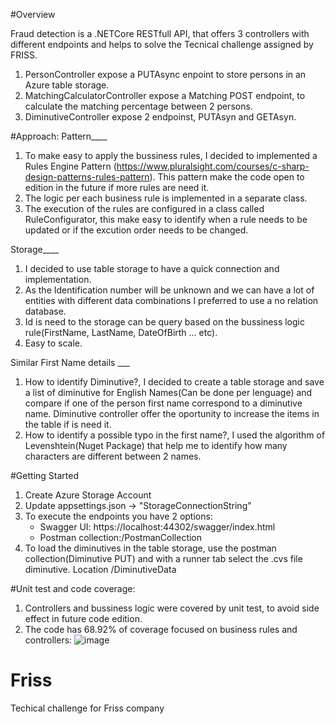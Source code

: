 #Overview

Fraud detection is a .NETCore RESTfull API, that offers 3 controllers with different endpoints and helps to solve the Tecnical challenge assigned by FRISS.
1. PersonController expose a PUTAsync enpoint to store persons in an Azure table storage.
2. MatchingCalculatorController expose a Matching POST endpoint, to calculate the matching percentage between 2 persons.
3. DiminutiveController expose 2 endpoinst, PUTAsyn and GETAsyn.

#Approach:
Pattern____
1. To make easy to apply the bussiness rules, I decided to implemented a Rules Engine Pattern (https://www.pluralsight.com/courses/c-sharp-design-patterns-rules-pattern). This pattern make the code open to edition in the future if more rules are need it. 
2. The logic per each business rule is implemented in a separate class.
3. The execution of the rules are configured in a class called RuleConfigurator, this make easy to identify when a rule needs to be updated or if the excution order needs to be changed.

Storage____
1. I decided to use table storage to have a quick connection and implementation.
2. As the Identification number will be unknown and we can have a lot of entities with different data combinations I preferred to use a no relation database. 
3. Id is need to the storage can be query based on the bussiness logic rule(FirstName, LastName, DateOfBirth ... etc).
4. Easy to scale.

Similar First Name details ___
1. How to identify Diminutive?, I decided to create a table storage and save a list of diminutive for English Names(Can be done per lenguage) and compare if one of the person first name correspond to a diminutive name. Diminutive controller offer the oportunity to increase the items in the table if is need it. 
2. How to identify a possible typo in the first name?, I used the algorithm of Levenshtein(Nuget Package) that help me to identify how many characters are different between 2 names.

#Getting Started
1. Create Azure Storage Account
2. Update appsettings.json -> "StorageConnectionString"
3. To execute the endpoints you have 2 options:
    - Swagger UI: https://localhost:44302/swagger/index.html
    - Postman collection:/PostmanCollection
4. To load the diminutives in the table storage, use the postman collection(Diminutive PUT) and with a runner tab select the .cvs file diminutive. Location /DiminutiveData

#Unit test and code coverage:
1. Controllers and bussiness logic were covered by unit test, to avoid side effect in future code edition.
2. The code has 68.92% of coverage focused on business rules and controllers:
  ![image](https://user-images.githubusercontent.com/27976372/150950611-f33a753b-7fb8-470d-a664-87ab051244ae.png)


# Friss
Techical challenge for Friss company
